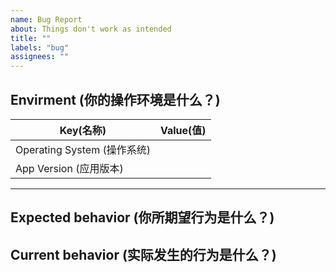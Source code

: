 ```yaml
---
name: Bug Report
about: Things don't work as intended
title: ""
labels: "bug"
assignees: ""
---
```


<!--
  This is issue template for bug report, please fill out your answer in the blank space.
  Note: making sure you've already done the following things.
  - I've already installed the latest version of Koodo Reader
  - There are no similar issues on the issue list
  - I've already read the FAQ: https://koodo.960960.xyz/faq

  这是一个报告bug的模板，请在尖括号(注释代码)的外面回答下面的问题
  注意：请确认你已经做了下面这些事情。
  - 我已经安装了最新版的 Koodo Reader
  - 我已经搜索了已有的 Issues列表
  - 我已经阅读了 Koodo Reader 的 FAQ：https://koodo.960960.xyz/faq
-->

## Envirment (你的操作环境是什么？)

| Key(名称)                   | Value(值) |
| --------------------------- | --------- |
| Operating System (操作系统) |           |
| App Version (应用版本)      |           |

---

## Expected behavior (你所期望行为是什么？)

<!--
  What do you expect to happen?

  你期望会发生什么？
-->

## Current behavior (实际发生的行为是什么？)

<!--
  What currently happen? To help developers better navigate this problem, please attach some screenshots or files.

  Steps to reproduce the behavior:
  1. Go to '...'
  2. Click on '....'
  3. Scroll down to '....'
  4. See error

  描述 bug 细节，确认出现此问题的复现步骤，例如点击了哪里，发生了什么情况？
  你可以粘贴截图或附件。
-->
